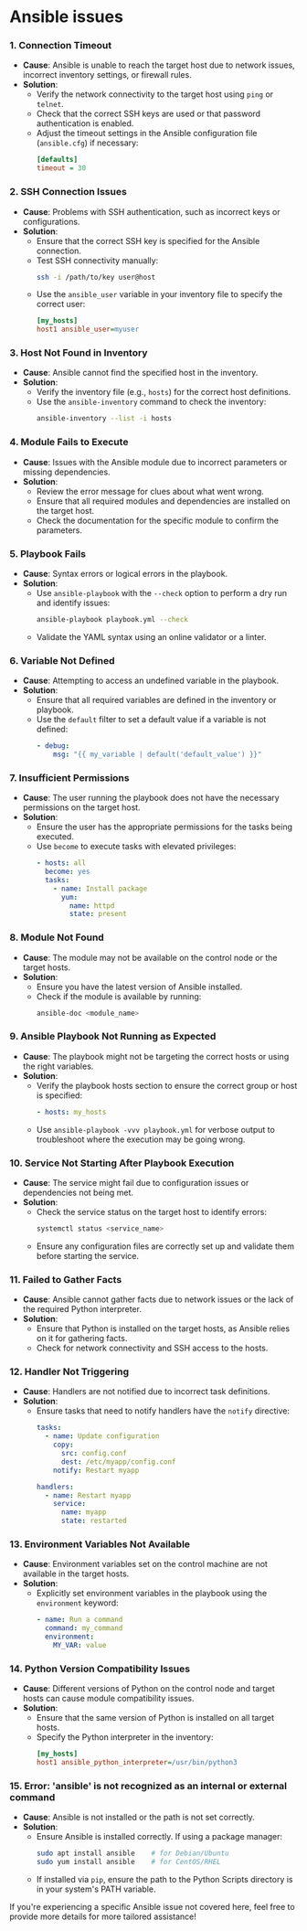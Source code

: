 <h1>Ansible issues</h1>

### 1. **Connection Timeout**
   - **Cause**: Ansible is unable to reach the target host due to network issues, incorrect inventory settings, or firewall rules.
   - **Solution**:
     - Verify the network connectivity to the target host using `ping` or `telnet`.
     - Check that the correct SSH keys are used or that password authentication is enabled.
     - Adjust the timeout settings in the Ansible configuration file (`ansible.cfg`) if necessary:
       ```ini
       [defaults]
       timeout = 30
       ```

### 2. **SSH Connection Issues**
   - **Cause**: Problems with SSH authentication, such as incorrect keys or configurations.
   - **Solution**:
     - Ensure that the correct SSH key is specified for the Ansible connection.
     - Test SSH connectivity manually:
       ```bash
       ssh -i /path/to/key user@host
       ```
     - Use the `ansible_user` variable in your inventory file to specify the correct user:
       ```ini
       [my_hosts]
       host1 ansible_user=myuser
       ```

### 3. **Host Not Found in Inventory**
   - **Cause**: Ansible cannot find the specified host in the inventory.
   - **Solution**:
     - Verify the inventory file (e.g., `hosts`) for the correct host definitions.
     - Use the `ansible-inventory` command to check the inventory:
       ```bash
       ansible-inventory --list -i hosts
       ```

### 4. **Module Fails to Execute**
   - **Cause**: Issues with the Ansible module due to incorrect parameters or missing dependencies.
   - **Solution**:
     - Review the error message for clues about what went wrong.
     - Ensure that all required modules and dependencies are installed on the target host.
     - Check the documentation for the specific module to confirm the parameters.

### 5. **Playbook Fails**
   - **Cause**: Syntax errors or logical errors in the playbook.
   - **Solution**:
     - Use `ansible-playbook` with the `--check` option to perform a dry run and identify issues:
       ```bash
       ansible-playbook playbook.yml --check
       ```
     - Validate the YAML syntax using an online validator or a linter.

### 6. **Variable Not Defined**
   - **Cause**: Attempting to access an undefined variable in the playbook.
   - **Solution**:
     - Ensure that all required variables are defined in the inventory or playbook.
     - Use the `default` filter to set a default value if a variable is not defined:
       ```yaml
       - debug:
           msg: "{{ my_variable | default('default_value') }}"
       ```

### 7. **Insufficient Permissions**
   - **Cause**: The user running the playbook does not have the necessary permissions on the target host.
   - **Solution**:
     - Ensure the user has the appropriate permissions for the tasks being executed.
     - Use `become` to execute tasks with elevated privileges:
       ```yaml
       - hosts: all
         become: yes
         tasks:
           - name: Install package
             yum:
               name: httpd
               state: present
       ```

### 8. **Module Not Found**
   - **Cause**: The module may not be available on the control node or the target hosts.
   - **Solution**:
     - Ensure you have the latest version of Ansible installed.
     - Check if the module is available by running:
       ```bash
       ansible-doc <module_name>
       ```

### 9. **Ansible Playbook Not Running as Expected**
   - **Cause**: The playbook might not be targeting the correct hosts or using the right variables.
   - **Solution**:
     - Verify the playbook hosts section to ensure the correct group or host is specified:
       ```yaml
       - hosts: my_hosts
       ```
     - Use `ansible-playbook -vvv playbook.yml` for verbose output to troubleshoot where the execution may be going wrong.

### 10. **Service Not Starting After Playbook Execution**
   - **Cause**: The service might fail due to configuration issues or dependencies not being met.
   - **Solution**:
     - Check the service status on the target host to identify errors:
       ```bash
       systemctl status <service_name>
       ```
     - Ensure any configuration files are correctly set up and validate them before starting the service.

### 11. **Failed to Gather Facts**
   - **Cause**: Ansible cannot gather facts due to network issues or the lack of the required Python interpreter.
   - **Solution**:
     - Ensure that Python is installed on the target hosts, as Ansible relies on it for gathering facts.
     - Check for network connectivity and SSH access to the hosts.

### 12. **Handler Not Triggering**
   - **Cause**: Handlers are not notified due to incorrect task definitions.
   - **Solution**:
     - Ensure tasks that need to notify handlers have the `notify` directive:
       ```yaml
       tasks:
         - name: Update configuration
           copy:
             src: config.conf
             dest: /etc/myapp/config.conf
           notify: Restart myapp

       handlers:
         - name: Restart myapp
           service:
             name: myapp
             state: restarted
       ```

### 13. **Environment Variables Not Available**
   - **Cause**: Environment variables set on the control machine are not available in the target hosts.
   - **Solution**:
     - Explicitly set environment variables in the playbook using the `environment` keyword:
       ```yaml
       - name: Run a command
         command: my_command
         environment:
           MY_VAR: value
       ```

### 14. **Python Version Compatibility Issues**
   - **Cause**: Different versions of Python on the control node and target hosts can cause module compatibility issues.
   - **Solution**:
     - Ensure that the same version of Python is installed on all target hosts.
     - Specify the Python interpreter in the inventory:
       ```ini
       [my_hosts]
       host1 ansible_python_interpreter=/usr/bin/python3
       ```

### 15. **Error: 'ansible' is not recognized as an internal or external command**
   - **Cause**: Ansible is not installed or the path is not set correctly.
   - **Solution**:
     - Ensure Ansible is installed correctly. If using a package manager:
       ```bash
       sudo apt install ansible    # for Debian/Ubuntu
       sudo yum install ansible    # for CentOS/RHEL
       ```
     - If installed via `pip`, ensure the path to the Python Scripts directory is in your system's PATH variable.

If you're experiencing a specific Ansible issue not covered here, feel free to provide more details for more tailored assistance!
